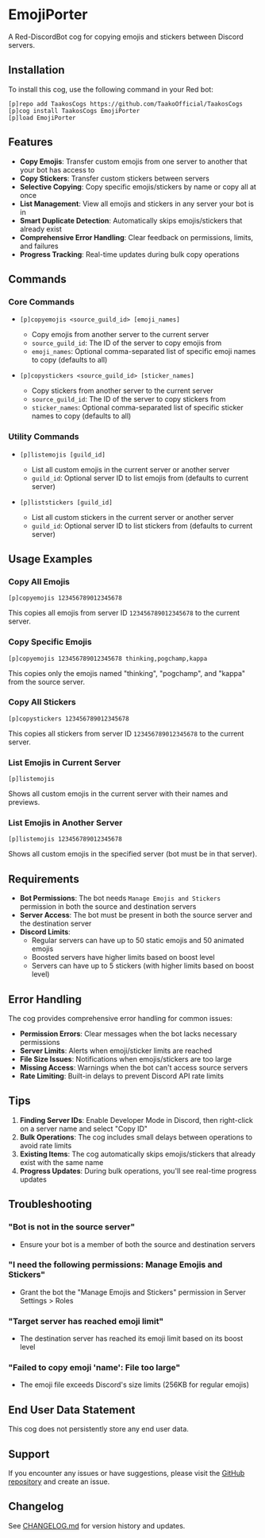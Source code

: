 # EmojiPorter

A Red-DiscordBot cog for copying emojis and stickers between Discord servers.

## Installation

To install this cog, use the following command in your Red bot:

```
[p]repo add TaakosCogs https://github.com/TaakoOfficial/TaakosCogs
[p]cog install TaakosCogs EmojiPorter
[p]load EmojiPorter
```

## Features

- **Copy Emojis**: Transfer custom emojis from one server to another that your bot has access to
- **Copy Stickers**: Transfer custom stickers between servers
- **Selective Copying**: Copy specific emojis/stickers by name or copy all at once
- **List Management**: View all emojis and stickers in any server your bot is in
- **Smart Duplicate Detection**: Automatically skips emojis/stickers that already exist
- **Comprehensive Error Handling**: Clear feedback on permissions, limits, and failures
- **Progress Tracking**: Real-time updates during bulk copy operations

## Commands

### Core Commands

- `[p]copyemojis <source_guild_id> [emoji_names]`
  - Copy emojis from another server to the current server
  - `source_guild_id`: The ID of the server to copy emojis from
  - `emoji_names`: Optional comma-separated list of specific emoji names to copy (defaults to all)

- `[p]copystickers <source_guild_id> [sticker_names]`
  - Copy stickers from another server to the current server
  - `source_guild_id`: The ID of the server to copy stickers from
  - `sticker_names`: Optional comma-separated list of specific sticker names to copy (defaults to all)

### Utility Commands

- `[p]listemojis [guild_id]`
  - List all custom emojis in the current server or another server
  - `guild_id`: Optional server ID to list emojis from (defaults to current server)

- `[p]liststickers [guild_id]`
  - List all custom stickers in the current server or another server
  - `guild_id`: Optional server ID to list stickers from (defaults to current server)

## Usage Examples

### Copy All Emojis
```
[p]copyemojis 123456789012345678
```
This copies all emojis from server ID `123456789012345678` to the current server.

### Copy Specific Emojis
```
[p]copyemojis 123456789012345678 thinking,pogchamp,kappa
```
This copies only the emojis named "thinking", "pogchamp", and "kappa" from the source server.

### Copy All Stickers
```
[p]copystickers 123456789012345678
```
This copies all stickers from server ID `123456789012345678` to the current server.

### List Emojis in Current Server
```
[p]listemojis
```
Shows all custom emojis in the current server with their names and previews.

### List Emojis in Another Server
```
[p]listemojis 123456789012345678
```
Shows all custom emojis in the specified server (bot must be in that server).

## Requirements

- **Bot Permissions**: The bot needs `Manage Emojis and Stickers` permission in both the source and destination servers
- **Server Access**: The bot must be present in both the source server and the destination server
- **Discord Limits**: 
  - Regular servers can have up to 50 static emojis and 50 animated emojis
  - Boosted servers have higher limits based on boost level
  - Servers can have up to 5 stickers (with higher limits based on boost level)

## Error Handling

The cog provides comprehensive error handling for common issues:

- **Permission Errors**: Clear messages when the bot lacks necessary permissions
- **Server Limits**: Alerts when emoji/sticker limits are reached
- **File Size Issues**: Notifications when emojis/stickers are too large
- **Missing Access**: Warnings when the bot can't access source servers
- **Rate Limiting**: Built-in delays to prevent Discord API rate limits

## Tips

1. **Finding Server IDs**: Enable Developer Mode in Discord, then right-click on a server name and select "Copy ID"
2. **Bulk Operations**: The cog includes small delays between operations to avoid rate limits
3. **Existing Items**: The cog automatically skips emojis/stickers that already exist with the same name
4. **Progress Updates**: During bulk operations, you'll see real-time progress updates

## Troubleshooting

### "Bot is not in the source server"
- Ensure your bot is a member of both the source and destination servers

### "I need the following permissions: Manage Emojis and Stickers"
- Grant the bot the "Manage Emojis and Stickers" permission in Server Settings > Roles

### "Target server has reached emoji limit"
- The destination server has reached its emoji limit based on its boost level

### "Failed to copy emoji 'name': File too large"
- The emoji file exceeds Discord's size limits (256KB for regular emojis)

## End User Data Statement

This cog does not persistently store any end user data.

## Support

If you encounter any issues or have suggestions, please visit the [GitHub repository](https://github.com/TaakoOfficial/TaakosCogs) and create an issue.

## Changelog

See [CHANGELOG.md](CHANGELOG.md) for version history and updates.